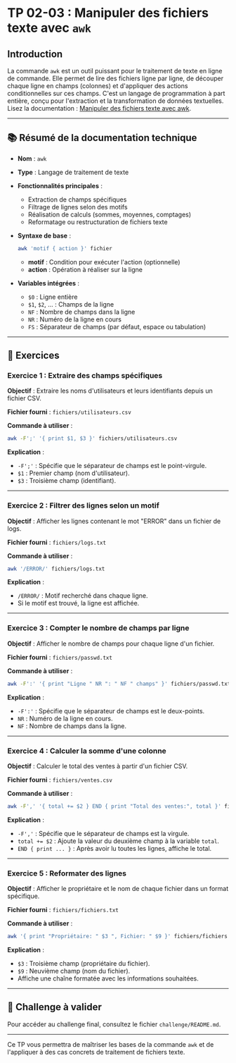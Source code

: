 # TP 02-03 : Manipuler des fichiers texte avec `awk`

## Introduction

La commande `awk` est un outil puissant pour le traitement de texte en ligne de
commande. Elle permet de lire des fichiers ligne par ligne, de découper chaque
ligne en champs (colonnes) et d'appliquer des actions conditionnelles sur ces
champs. C'est un langage de programmation à part entière, conçu pour
l'extraction et la transformation de données textuelles. Lisez la documentation
: [Manipuler des fichiers texte avec
awk](https://blog.stephane-robert.info/docs/admin-serveurs/linux/awk/).

---

## 📚 Résumé de la documentation technique

- **Nom** : `awk`
- **Type** : Langage de traitement de texte
- **Fonctionnalités principales** :
  - Extraction de champs spécifiques
  - Filtrage de lignes selon des motifs
  - Réalisation de calculs (sommes, moyennes, comptages)
  - Reformatage ou restructuration de fichiers texte
- **Syntaxe de base** :

  ```bash
  awk 'motif { action }' fichier
  ```

  - **motif** : Condition pour exécuter l'action (optionnelle)
  - **action** : Opération à réaliser sur la ligne
- **Variables intégrées** :
  - `$0` : Ligne entière
  - `$1`, `$2`, ... : Champs de la ligne
  - `NF` : Nombre de champs dans la ligne
  - `NR` : Numéro de la ligne en cours
  - `FS` : Séparateur de champs (par défaut, espace ou tabulation)

---

## 🧪 Exercices

### Exercice 1 : Extraire des champs spécifiques

**Objectif** : Extraire les noms d'utilisateurs et leurs identifiants depuis un
fichier CSV.

**Fichier fourni** : `fichiers/utilisateurs.csv`

**Commande à utiliser** :

```bash
awk -F';' '{ print $1, $3 }' fichiers/utilisateurs.csv
```

**Explication** :

- `-F';'` : Spécifie que le séparateur de champs est le point-virgule.
- `$1` : Premier champ (nom d'utilisateur).
- `$3` : Troisième champ (identifiant).

---

### Exercice 2 : Filtrer des lignes selon un motif

**Objectif** : Afficher les lignes contenant le mot "ERROR" dans un fichier de
logs.

**Fichier fourni** : `fichiers/logs.txt`

**Commande à utiliser** :

```bash
awk '/ERROR/' fichiers/logs.txt
```

**Explication** :

- `/ERROR/` : Motif recherché dans chaque ligne.
- Si le motif est trouvé, la ligne est affichée.

---

### Exercice 3 : Compter le nombre de champs par ligne

**Objectif** : Afficher le nombre de champs pour chaque ligne d'un fichier.

**Fichier fourni** : `fichiers/passwd.txt`

**Commande à utiliser** :

```bash
awk -F':' '{ print "Ligne " NR ": " NF " champs" }' fichiers/passwd.txt
```

**Explication** :

- `-F':'` : Spécifie que le séparateur de champs est le deux-points.
- `NR` : Numéro de la ligne en cours.
- `NF` : Nombre de champs dans la ligne.

---

### Exercice 4 : Calculer la somme d'une colonne

**Objectif** : Calculer le total des ventes à partir d'un fichier CSV.

**Fichier fourni** : `fichiers/ventes.csv`

**Commande à utiliser** :

```bash
awk -F',' '{ total += $2 } END { print "Total des ventes:", total }' fichiers/ventes.csv
```

**Explication** :

- `-F','` : Spécifie que le séparateur de champs est la virgule.
- `total += $2` : Ajoute la valeur du deuxième champ à la variable `total`.
- `END { print ... }` : Après avoir lu toutes les lignes, affiche le total.

---

### Exercice 5 : Reformater des lignes

**Objectif** : Afficher le propriétaire et le nom de chaque fichier dans un
format spécifique.

**Fichier fourni** : `fichiers/fichiers.txt`

**Commande à utiliser** :

```bash
awk '{ print "Propriétaire: " $3 ", Fichier: " $9 }' fichiers/fichiers.txt
```

**Explication** :

- `$3` : Troisième champ (propriétaire du fichier).
- `$9` : Neuvième champ (nom du fichier).
- Affiche une chaîne formatée avec les informations souhaitées.

---

## 🏁 Challenge à valider

Pour accéder au challenge final, consultez le fichier `challenge/README.md`.

---

Ce TP vous permettra de maîtriser les bases de la commande `awk` et de
l'appliquer à des cas concrets de traitement de fichiers texte.